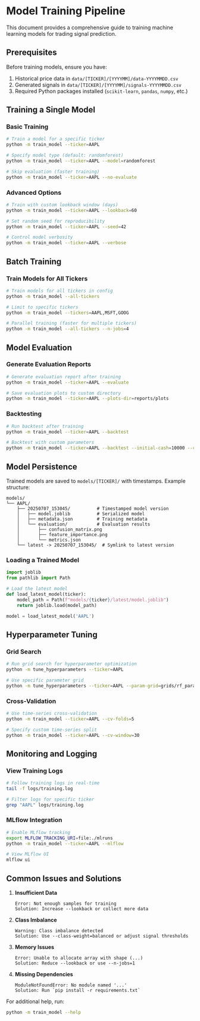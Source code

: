 # Model Training Pipeline

This document provides a comprehensive guide to training machine learning models for trading signal prediction.

## Prerequisites

Before training models, ensure you have:
1. Historical price data in `data/[TICKER]/[YYYYMM]/data-YYYYMMDD.csv`
2. Generated signals in `data/[TICKER]/[YYYYMM]/signals-YYYYMMDD.csv`
3. Required Python packages installed (`scikit-learn`, `pandas`, `numpy`, etc.)

## Training a Single Model

### Basic Training
```bash
# Train a model for a specific ticker
python -m train_model --ticker=AAPL

# Specify model type (default: randomforest)
python -m train_model --ticker=AAPL --model=randomforest

# Skip evaluation (faster training)
python -m train_model --ticker=AAPL --no-evaluate
```

### Advanced Options
```bash
# Train with custom lookback window (days)
python -m train_model --ticker=AAPL --lookback=60

# Set random seed for reproducibility
python -m train_model --ticker=AAPL --seed=42

# Control model verbosity
python -m train_model --ticker=AAPL --verbose
```

## Batch Training

### Train Models for All Tickers
```bash
# Train models for all tickers in config
python -m train_model --all-tickers

# Limit to specific tickers
python -m train_model --tickers=AAPL,MSFT,GOOG

# Parallel training (faster for multiple tickers)
python -m train_model --all-tickers --n-jobs=4
```

## Model Evaluation

### Generate Evaluation Reports
```bash
# Generate evaluation report after training
python -m train_model --ticker=AAPL --evaluate

# Save evaluation plots to custom directory
python -m train_model --ticker=AAPL --plots-dir=reports/plots
```

### Backtesting
```bash
# Run backtest after training
python -m train_model --ticker=AAPL --backtest

# Backtest with custom parameters
python -m train_model --ticker=AAPL --backtest --initial-cash=10000 --commission=0.001
```

## Model Persistence

Trained models are saved to `models/[TICKER]/` with timestamps. Example structure:
```
models/
└── AAPL/
    ├── 20250707_153045/          # Timestamped model version
    │   ├── model.joblib          # Serialized model
    │   ├── metadata.json         # Training metadata
    │   └── evaluation/           # Evaluation results
    │       ├── confusion_matrix.png
    │       ├── feature_importance.png
    │       └── metrics.json
    └── latest -> 20250707_153045/  # Symlink to latest version
```

### Loading a Trained Model
```python
import joblib
from pathlib import Path

# Load the latest model
def load_latest_model(ticker):
    model_path = Path(f"models/{ticker}/latest/model.joblib")
    return joblib.load(model_path)

model = load_latest_model('AAPL')
```

## Hyperparameter Tuning

### Grid Search
```bash
# Run grid search for hyperparameter optimization
python -m tune_hyperparameters --ticker=AAPL

# Use specific parameter grid
python -m tune_hyperparameters --ticker=AAPL --param-grid=grids/rf_params.json
```

### Cross-Validation
```bash
# Use time-series cross-validation
python -m train_model --ticker=AAPL --cv-folds=5

# Specify custom time-series split
python -m train_model --ticker=AAPL --cv-window=30
```

## Monitoring and Logging

### View Training Logs
```bash
# Follow training logs in real-time
tail -f logs/training.log

# Filter logs for specific ticker
grep "AAPL" logs/training.log
```

### MLflow Integration
```bash
# Enable MLflow tracking
export MLFLOW_TRACKING_URI=file:./mlruns
python -m train_model --ticker=AAPL --mlflow

# View MLflow UI
mlflow ui
```

## Common Issues and Solutions

1. **Insufficient Data**
   ```
   Error: Not enough samples for training
   Solution: Increase --lookback or collect more data
   ```

2. **Class Imbalance**
   ```
   Warning: Class imbalance detected
   Solution: Use --class-weight=balanced or adjust signal thresholds
   ```

3. **Memory Issues**
   ```
   Error: Unable to allocate array with shape (...)
   Solution: Reduce --lookback or use --n-jobs=1
   ```

4. **Missing Dependencies**
   ```
   ModuleNotFoundError: No module named '...'
   Solution: Run `pip install -r requirements.txt`
   ```

For additional help, run:
```bash
python -m train_model --help
```

